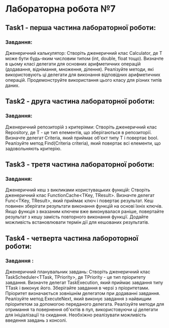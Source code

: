 # Лабораторна робота №7
## Task1 - перша частина лабораторної роботи:
### Завдання:

Дженеричний калькулятор:
Створіть дженеричний клас Calculator<T>, де T може бути будь-яким числовим типом (int, double, float тощо).
Визначте в цьому класі делегати для основних арифметичних операцій (додавання, віднімання, множення, ділення).
Реалізуйте методи, які використовують ці делегати для виконання відповідних арифметичних операцій.
Продемонструйте використання цього класу для різних типів даних.

## Task2 - друга частина лабораторної роботи:
### Завдання:

Дженеричний репозиторій з критеріями:
Створіть дженеричний клас Repository<T>, де T - це тип елементів, що зберігаються в репозиторії.
Визначте делегат Criteria<T>, який приймає об'єкт типу T і повертає bool.
Реалізуйте метод Find(Criteria<T> criteria), який повертає всі елементи, що задовольняють критерію.

## Task3 - третя частина лабораторної роботи:
### Завдання:

Дженеричний кеш з викликами користувацьких функцій:
Створіть дженеричний клас FunctionCache<TKey, TResult>.
Визначте делегат Func<TKey, TResult>, який приймає ключ і повертає результат.
Кеш повинен зберігати результати виконання функцій на основі їхніх ключів.
Якщо функція з вказаним ключем вже виконувалася раніше, повертайте результат з кешу замість повторного виконання функції.
Додайте можливість встановлювати термін дії для кешованих результатів.

## Task4 - четверта частина лабороторної роботи:
### Завдання :

Дженеричний планувальник завдань:
Створіть дженеричний клас TaskScheduler<TTask, TPriority>, де TPriority - це тип пріоритету завдання.
Визначте делегат TaskExecution<TTask>, який приймає завдання типу TTask і виконує його.
Зберігайте завдання в черзі з пріоритетами. Пріоритет визначається зовнішнім делегатом при додаванні завдання.
Реалізуйте метод ExecuteNext, який виконує завдання з найвищим пріоритетом за допомогою переданого делегата.
Реалізуйте методи для отримання та повернення об'єктів в пул, використовуючи ці делегати для ініціалізації та скидання.
Необхіжно реалізувати можливість введення завдань з консолі.